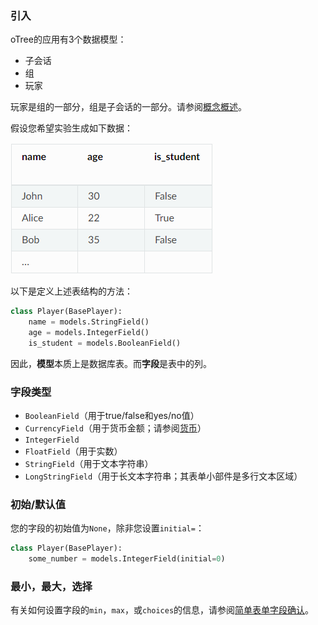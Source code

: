 ### 引入

oTree的应用有3个数据模型：

- 子会话
- 组
- 玩家

玩家是组的一部分，组是子会话的一部分。请参阅[概念概述](https://github.com/anlint/otree-docs-CN)。

假设您希望实验生成如下数据：

![](https://github.com/anlint/otree-docs-CN/blob/master/assets/model_generate_data.png)

以下是定义上述表结构的方法：

```python
class Player(BasePlayer):
    name = models.StringField()
    age = models.IntegerField()
    is_student = models.BooleanField()
```

因此，**模型**本质上是数据库表。而**字段**是表中的列。

### 字段类型

- `BooleanField`（用于true/false和yes/no值）
- `CurrencyField`（用于货币金额；请参阅[货币]()）
- `IntegerField`
- `FloatField`（用于实数）
- `StringField`（用于文本字符串）
- `LongStringField`（用于长文本字符串；其表单小部件是多行文本区域）

### 初始/默认值

您的字段的初始值为`None`，除非您设置`initial=`：

```python
class Player(BasePlayer):
    some_number = models.IntegerField(initial=0)
```

### 最小，最大，选择
有关如何设置字段的`min`，`max`，或`choices`的信息，请参阅[简单表单字段确认]()。
